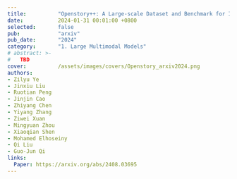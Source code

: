 ```yaml
---
title:          "Openstory++: A Large-scale Dataset and Benchmark for Instance-aware Open-domain Visual Storytelling"
date:           2024-01-31 00:01:00 +0800
selected:       false
pub:            "arxiv"
pub_date:       "2024"
category:       "1. Large Multimodal Models"
# abstract: >-
#   TBD
cover:          /assets/images/covers/Openstory_arxiv2024.png
authors:
- Zilyu Ye
- Jinxiu Liu
- Ruotian Peng
- Jinjin Cao
- Zhiyang Chen
- Yiyang Zhang
- Ziwei Xuan
- Mingyuan Zhou
- Xiaoqian Shen
- Mohamed Elhoseiny
- Qi Liu
- Guo-Jun Qi
links:
  Paper: https://arxiv.org/abs/2408.03695
---
```

